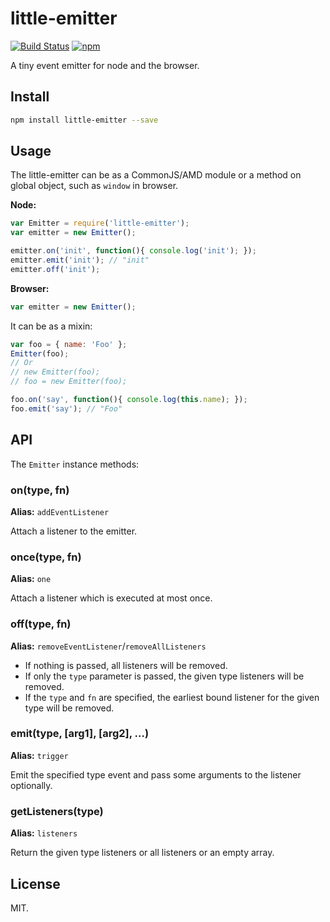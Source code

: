 # little-emitter

[![Build Status](https://travis-ci.org/Alex1990/little-emitter.svg?branch=master)](https://travis-ci.org/Alex1990/little-emitter)
[![npm](https://img.shields.io/npm/v/little-emitter.svg)](https://www.npmjs.com/package/little-emitter)

A tiny event emitter for node and the browser.

## Install

```bash
npm install little-emitter --save
```

## Usage

The little-emitter can be as a CommonJS/AMD module or a method on global object, such as `window` in browser.

**Node:**

```js
var Emitter = require('little-emitter');
var emitter = new Emitter();

emitter.on('init', function(){ console.log('init'); });
emitter.emit('init'); // "init"
emitter.off('init');
```
**Browser:**

```js
var emitter = new Emitter();
```

It can be as a mixin:

```js
var foo = { name: 'Foo' };
Emitter(foo);
// Or
// new Emitter(foo);
// foo = new Emitter(foo);

foo.on('say', function(){ console.log(this.name); });
foo.emit('say'); // "Foo"
```

## API

The `Emitter` instance methods:

### on(type, fn)

**Alias:** `addEventListener`

Attach a listener to the emitter.

### once(type, fn)

**Alias:** `one`

Attach a listener which is executed at most once.

### off(type, fn)

**Alias:** `removeEventListener`/`removeAllListeners`

- If nothing is passed, all listeners will be removed.
- If only the `type` parameter is passed, the given type listeners will be removed.
- If the `type` and `fn` are specified, the earliest bound listener for the given type will be removed.

### emit(type, [arg1], [arg2], ...)

**Alias:** `trigger`

Emit the specified type event and pass some arguments to the listener optionally.

### getListeners(type)

**Alias:** `listeners`

Return the given type listeners or all listeners or an empty array.

## License

MIT.
